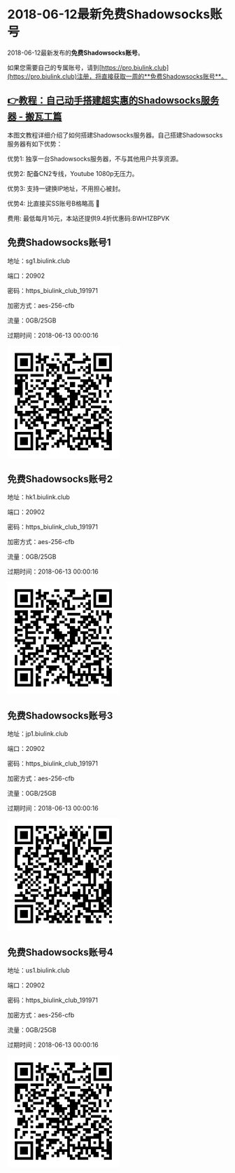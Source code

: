 # 2018-06-12最新**免费Shadowsocks账号**

2018-06-12最新发布的**免费Shadowsocks账号**。

如果您需要自己的专属账号，请到[https://pro.biulink.club](https://pro.biulink.club)注册，将直接获取一周的**免费Shadowsocks账号**。

## [👉教程：自己动手搭建超实惠的Shadowsocks服务器 - 搬瓦工篇](https://github.com/Biulink/ShadowsocksTutorials/blob/master/%E6%95%99%E6%82%A8%E8%87%AA%E5%B7%B1%E5%8A%A8%E6%89%8B%E6%90%AD%E5%BB%BA%E8%B6%85%E5%AE%9E%E6%83%A0%E7%9A%84Shadowsocks%E6%9C%8D%E5%8A%A1%E5%99%A8%20-%20%E6%90%AC%E7%93%A6%E5%B7%A5%E7%AF%87.md)
  
  本图文教程详细介绍了如何搭建Shadowsocks服务器。自己搭建Shadowsocks服务器有如下优势：

  优势1: 独享一台Shadowsocks服务器，不与其他用户共享资源。

  优势2: 配备CN2专线，Youtube 1080p无压力。

  优势3: 支持一键换IP地址，不用担心被封。

  优势4: 比直接买SS账号B格略高 🙂

  费用: 最低每月16元，本站还提供9.4折优惠码:BWH1ZBPVK  
## 免费Shadowsocks账号1

地址：sg1.biulink.club

端口：20902

密码：https_biulink_club_191971

加密方式：aes-256-cfb

流量：0GB/25GB

过期时间：2018-06-13 00:00:16

![免费Shadowsocks账号](../qrcode/fc446fe9-d7d0-43c4-86e5-6cea48122e88.png)

## 免费Shadowsocks账号2

地址：hk1.biulink.club

端口：20902

密码：https_biulink_club_191971

加密方式：aes-256-cfb

流量：0GB/25GB

过期时间：2018-06-13 00:00:16

![免费Shadowsocks账号](../qrcode/08e66d17-97b6-41f2-bcc9-b15437c6d87f.png)

## 免费Shadowsocks账号3

地址：jp1.biulink.club

端口：20902

密码：https_biulink_club_191971

加密方式：aes-256-cfb

流量：0GB/25GB

过期时间：2018-06-13 00:00:16

![免费Shadowsocks账号](../qrcode/6fe9d5df-3cbb-4781-b744-4fb76ad15dee.png)

## 免费Shadowsocks账号4

地址：us1.biulink.club

端口：20902

密码：https_biulink_club_191971

加密方式：aes-256-cfb

流量：0GB/25GB

过期时间：2018-06-13 00:00:16

![免费Shadowsocks账号](../qrcode/6b2e174c-d2ea-465c-85a5-6409e870f348.png)

